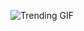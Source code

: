 
<!-- GIF_SECTION -->
![Trending GIF](https://media4.giphy.com/media/v1.Y2lkPThiYjIxNzcyZm41NzI1cm1wdzJzZ3VjNzV3aHFzdXUyZjM2aWg3NHkzMnduNTVnOCZlcD12MV9naWZzX3NlYXJjaCZjdD1n/6Wnvo39hEt48TNQmWf/giphy.gif)
<!-- END_GIF_SECTION -->
